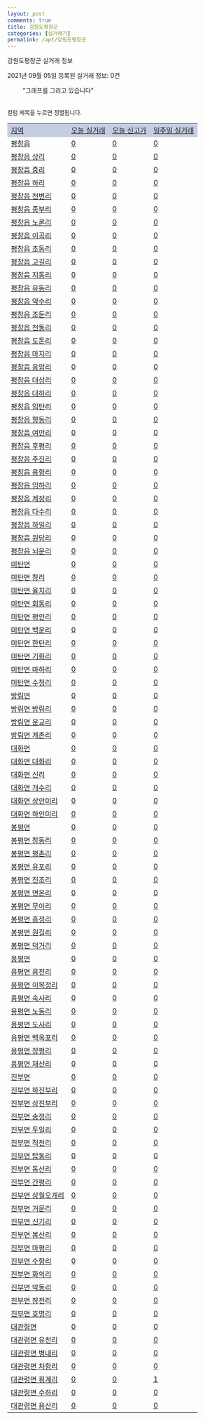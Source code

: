 ```yaml
---
layout: post
comments: true
title: 강원도평창군
categories: [실거래가]
permalink: /apt/강원도평창군
---
```


강원도평창군 실거래 정보

2021년 09월 05일 등록된 실거래 정보: 0건

<!--<script async src="https://pagead2.googlesyndication.com/pagead/js/adsbygoogle.js?client=ca-pub-3485438051770037"
 crossorigin="anonymous"></script>-->

<script type="text/javascript">
  google.charts.load('current', {'packages':['corechart']});
  google.charts.setOnLoadCallback(drawChart);

  function drawChart() {
    var data = google.visualization.arrayToDataTable([['거래일', '매매', '전월세', '전매'], ['21-01', 31, 4, 0], ['21-02', 24, 7, 0], ['21-03', 48, 9, 0], ['21-04', 49, 5, 0], ['21-05', 59, 5, 0], ['21-06', 34, 4, 0], ['21-07', 50, 3, 0], ['21-08', 56, 6, 0], ['21-09', 4, 0, 0]]);

    var options = {
      title: '최근 1년간 유형별 거래량 추이',
      legend: { position: 'bottom' }
    };

    setTimeout(function() {
        var chart = new google.visualization.LineChart(document.getElementById('columnchart_material'));
        chart.draw(data, (options));
        document.getElementById('loading').style.display = 'none';
        sorttable.innerSortFunction.apply(document.getElementById('week'), []);
        sorttable.innerSortFunction.apply(document.getElementById('week'), []);
    }, 200);

  }
</script>

<div id="loading" style="z-index:20; display: block; margin-left: 35px">"그래프를 그리고 있습니다"</div>
<div id="columnchart_material" style="width: 95%; margin-left: -35px; display: block"></div>
<!--<div style="width: 95%; margin-left: -35px; display: block">
      <script async src="https://pagead2.googlesyndication.com/pagead/js/adsbygoogle.js?client=ca-pub-3485438051770037"
          crossorigin="anonymous"></script>
      <ins class="adsbygoogle"
          style="display:block"
          data-ad-format="fluid"
          data-ad-layout-key="-fb+5w+4e-db+86"
          data-ad-client="ca-pub-3485438051770037"
          data-ad-slot="1827090281"></ins>
      <script>
          (adsbygoogle = window.adsbygoogle || []).push({});
      </script>
</div>-->
<br>

<font size='small' style='font-size: small;'>컬럼 제목을 누르면 정렬됩니다.</font>
<table class="sortable">
  <tr style='background-color: rgba(114, 132, 186,0.4);'>
    <td id="region"><a href="#">지역</a></td>
    <td id="today"><a href="#">오늘 실거래</a></td>
    <td id="today_new"><a href="#">오늘 신고가</a></td>
    <td id="week"><a href="#">일주일 실거래</a></td>
  </tr>

  
  <tr class="item">
    <td><a href="강원도평창군평창읍">평창읍</a></td>
    <td><a href="강원도평창군평창읍">0</a></td>
    <td><a href="강원도평창군평창읍">0</a></td>
    <td><a href="강원도평창군평창읍">0</a></td>
  </tr>
    

  <tr class="item">
    <td><a href="강원도평창군평창읍상리">평창읍 상리</a></td>
    <td><a href="강원도평창군평창읍상리">0</a></td>
    <td><a href="강원도평창군평창읍상리">0</a></td>
    <td><a href="강원도평창군평창읍상리">0</a></td>
  </tr>
    

  <tr class="item">
    <td><a href="강원도평창군평창읍중리">평창읍 중리</a></td>
    <td><a href="강원도평창군평창읍중리">0</a></td>
    <td><a href="강원도평창군평창읍중리">0</a></td>
    <td><a href="강원도평창군평창읍중리">0</a></td>
  </tr>
    

  <tr class="item">
    <td><a href="강원도평창군평창읍하리">평창읍 하리</a></td>
    <td><a href="강원도평창군평창읍하리">0</a></td>
    <td><a href="강원도평창군평창읍하리">0</a></td>
    <td><a href="강원도평창군평창읍하리">0</a></td>
  </tr>
    

  <tr class="item">
    <td><a href="강원도평창군평창읍천변리">평창읍 천변리</a></td>
    <td><a href="강원도평창군평창읍천변리">0</a></td>
    <td><a href="강원도평창군평창읍천변리">0</a></td>
    <td><a href="강원도평창군평창읍천변리">0</a></td>
  </tr>
    

  <tr class="item">
    <td><a href="강원도평창군평창읍종부리">평창읍 종부리</a></td>
    <td><a href="강원도평창군평창읍종부리">0</a></td>
    <td><a href="강원도평창군평창읍종부리">0</a></td>
    <td><a href="강원도평창군평창읍종부리">0</a></td>
  </tr>
    

  <tr class="item">
    <td><a href="강원도평창군평창읍노론리">평창읍 노론리</a></td>
    <td><a href="강원도평창군평창읍노론리">0</a></td>
    <td><a href="강원도평창군평창읍노론리">0</a></td>
    <td><a href="강원도평창군평창읍노론리">0</a></td>
  </tr>
    

  <tr class="item">
    <td><a href="강원도평창군평창읍이곡리">평창읍 이곡리</a></td>
    <td><a href="강원도평창군평창읍이곡리">0</a></td>
    <td><a href="강원도평창군평창읍이곡리">0</a></td>
    <td><a href="강원도평창군평창읍이곡리">0</a></td>
  </tr>
    

  <tr class="item">
    <td><a href="강원도평창군평창읍조동리">평창읍 조동리</a></td>
    <td><a href="강원도평창군평창읍조동리">0</a></td>
    <td><a href="강원도평창군평창읍조동리">0</a></td>
    <td><a href="강원도평창군평창읍조동리">0</a></td>
  </tr>
    

  <tr class="item">
    <td><a href="강원도평창군평창읍고길리">평창읍 고길리</a></td>
    <td><a href="강원도평창군평창읍고길리">0</a></td>
    <td><a href="강원도평창군평창읍고길리">0</a></td>
    <td><a href="강원도평창군평창읍고길리">0</a></td>
  </tr>
    

  <tr class="item">
    <td><a href="강원도평창군평창읍지동리">평창읍 지동리</a></td>
    <td><a href="강원도평창군평창읍지동리">0</a></td>
    <td><a href="강원도평창군평창읍지동리">0</a></td>
    <td><a href="강원도평창군평창읍지동리">0</a></td>
  </tr>
    

  <tr class="item">
    <td><a href="강원도평창군평창읍유동리">평창읍 유동리</a></td>
    <td><a href="강원도평창군평창읍유동리">0</a></td>
    <td><a href="강원도평창군평창읍유동리">0</a></td>
    <td><a href="강원도평창군평창읍유동리">0</a></td>
  </tr>
    

  <tr class="item">
    <td><a href="강원도평창군평창읍약수리">평창읍 약수리</a></td>
    <td><a href="강원도평창군평창읍약수리">0</a></td>
    <td><a href="강원도평창군평창읍약수리">0</a></td>
    <td><a href="강원도평창군평창읍약수리">0</a></td>
  </tr>
    

  <tr class="item">
    <td><a href="강원도평창군평창읍조둔리">평창읍 조둔리</a></td>
    <td><a href="강원도평창군평창읍조둔리">0</a></td>
    <td><a href="강원도평창군평창읍조둔리">0</a></td>
    <td><a href="강원도평창군평창읍조둔리">0</a></td>
  </tr>
    

  <tr class="item">
    <td><a href="강원도평창군평창읍천동리">평창읍 천동리</a></td>
    <td><a href="강원도평창군평창읍천동리">0</a></td>
    <td><a href="강원도평창군평창읍천동리">0</a></td>
    <td><a href="강원도평창군평창읍천동리">0</a></td>
  </tr>
    

  <tr class="item">
    <td><a href="강원도평창군평창읍도돈리">평창읍 도돈리</a></td>
    <td><a href="강원도평창군평창읍도돈리">0</a></td>
    <td><a href="강원도평창군평창읍도돈리">0</a></td>
    <td><a href="강원도평창군평창읍도돈리">0</a></td>
  </tr>
    

  <tr class="item">
    <td><a href="강원도평창군평창읍마지리">평창읍 마지리</a></td>
    <td><a href="강원도평창군평창읍마지리">0</a></td>
    <td><a href="강원도평창군평창읍마지리">0</a></td>
    <td><a href="강원도평창군평창읍마지리">0</a></td>
  </tr>
    

  <tr class="item">
    <td><a href="강원도평창군평창읍응암리">평창읍 응암리</a></td>
    <td><a href="강원도평창군평창읍응암리">0</a></td>
    <td><a href="강원도평창군평창읍응암리">0</a></td>
    <td><a href="강원도평창군평창읍응암리">0</a></td>
  </tr>
    

  <tr class="item">
    <td><a href="강원도평창군평창읍대상리">평창읍 대상리</a></td>
    <td><a href="강원도평창군평창읍대상리">0</a></td>
    <td><a href="강원도평창군평창읍대상리">0</a></td>
    <td><a href="강원도평창군평창읍대상리">0</a></td>
  </tr>
    

  <tr class="item">
    <td><a href="강원도평창군평창읍대하리">평창읍 대하리</a></td>
    <td><a href="강원도평창군평창읍대하리">0</a></td>
    <td><a href="강원도평창군평창읍대하리">0</a></td>
    <td><a href="강원도평창군평창읍대하리">0</a></td>
  </tr>
    

  <tr class="item">
    <td><a href="강원도평창군평창읍입탄리">평창읍 입탄리</a></td>
    <td><a href="강원도평창군평창읍입탄리">0</a></td>
    <td><a href="강원도평창군평창읍입탄리">0</a></td>
    <td><a href="강원도평창군평창읍입탄리">0</a></td>
  </tr>
    

  <tr class="item">
    <td><a href="강원도평창군평창읍향동리">평창읍 향동리</a></td>
    <td><a href="강원도평창군평창읍향동리">0</a></td>
    <td><a href="강원도평창군평창읍향동리">0</a></td>
    <td><a href="강원도평창군평창읍향동리">0</a></td>
  </tr>
    

  <tr class="item">
    <td><a href="강원도평창군평창읍여만리">평창읍 여만리</a></td>
    <td><a href="강원도평창군평창읍여만리">0</a></td>
    <td><a href="강원도평창군평창읍여만리">0</a></td>
    <td><a href="강원도평창군평창읍여만리">0</a></td>
  </tr>
    

  <tr class="item">
    <td><a href="강원도평창군평창읍후평리">평창읍 후평리</a></td>
    <td><a href="강원도평창군평창읍후평리">0</a></td>
    <td><a href="강원도평창군평창읍후평리">0</a></td>
    <td><a href="강원도평창군평창읍후평리">0</a></td>
  </tr>
    

  <tr class="item">
    <td><a href="강원도평창군평창읍주진리">평창읍 주진리</a></td>
    <td><a href="강원도평창군평창읍주진리">0</a></td>
    <td><a href="강원도평창군평창읍주진리">0</a></td>
    <td><a href="강원도평창군평창읍주진리">0</a></td>
  </tr>
    

  <tr class="item">
    <td><a href="강원도평창군평창읍용항리">평창읍 용항리</a></td>
    <td><a href="강원도평창군평창읍용항리">0</a></td>
    <td><a href="강원도평창군평창읍용항리">0</a></td>
    <td><a href="강원도평창군평창읍용항리">0</a></td>
  </tr>
    

  <tr class="item">
    <td><a href="강원도평창군평창읍임하리">평창읍 임하리</a></td>
    <td><a href="강원도평창군평창읍임하리">0</a></td>
    <td><a href="강원도평창군평창읍임하리">0</a></td>
    <td><a href="강원도평창군평창읍임하리">0</a></td>
  </tr>
    

  <tr class="item">
    <td><a href="강원도평창군평창읍계장리">평창읍 계장리</a></td>
    <td><a href="강원도평창군평창읍계장리">0</a></td>
    <td><a href="강원도평창군평창읍계장리">0</a></td>
    <td><a href="강원도평창군평창읍계장리">0</a></td>
  </tr>
    

  <tr class="item">
    <td><a href="강원도평창군평창읍다수리">평창읍 다수리</a></td>
    <td><a href="강원도평창군평창읍다수리">0</a></td>
    <td><a href="강원도평창군평창읍다수리">0</a></td>
    <td><a href="강원도평창군평창읍다수리">0</a></td>
  </tr>
    

  <tr class="item">
    <td><a href="강원도평창군평창읍하일리">평창읍 하일리</a></td>
    <td><a href="강원도평창군평창읍하일리">0</a></td>
    <td><a href="강원도평창군평창읍하일리">0</a></td>
    <td><a href="강원도평창군평창읍하일리">0</a></td>
  </tr>
    

  <tr class="item">
    <td><a href="강원도평창군평창읍원당리">평창읍 원당리</a></td>
    <td><a href="강원도평창군평창읍원당리">0</a></td>
    <td><a href="강원도평창군평창읍원당리">0</a></td>
    <td><a href="강원도평창군평창읍원당리">0</a></td>
  </tr>
    

  <tr class="item">
    <td><a href="강원도평창군평창읍뇌운리">평창읍 뇌운리</a></td>
    <td><a href="강원도평창군평창읍뇌운리">0</a></td>
    <td><a href="강원도평창군평창읍뇌운리">0</a></td>
    <td><a href="강원도평창군평창읍뇌운리">0</a></td>
  </tr>
    

  <tr class="item">
    <td><a href="강원도평창군미탄면">미탄면</a></td>
    <td><a href="강원도평창군미탄면">0</a></td>
    <td><a href="강원도평창군미탄면">0</a></td>
    <td><a href="강원도평창군미탄면">0</a></td>
  </tr>
    

  <tr class="item">
    <td><a href="강원도평창군미탄면창리">미탄면 창리</a></td>
    <td><a href="강원도평창군미탄면창리">0</a></td>
    <td><a href="강원도평창군미탄면창리">0</a></td>
    <td><a href="강원도평창군미탄면창리">0</a></td>
  </tr>
    

  <tr class="item">
    <td><a href="강원도평창군미탄면율치리">미탄면 율치리</a></td>
    <td><a href="강원도평창군미탄면율치리">0</a></td>
    <td><a href="강원도평창군미탄면율치리">0</a></td>
    <td><a href="강원도평창군미탄면율치리">0</a></td>
  </tr>
    

  <tr class="item">
    <td><a href="강원도평창군미탄면회동리">미탄면 회동리</a></td>
    <td><a href="강원도평창군미탄면회동리">0</a></td>
    <td><a href="강원도평창군미탄면회동리">0</a></td>
    <td><a href="강원도평창군미탄면회동리">0</a></td>
  </tr>
    

  <tr class="item">
    <td><a href="강원도평창군미탄면평안리">미탄면 평안리</a></td>
    <td><a href="강원도평창군미탄면평안리">0</a></td>
    <td><a href="강원도평창군미탄면평안리">0</a></td>
    <td><a href="강원도평창군미탄면평안리">0</a></td>
  </tr>
    

  <tr class="item">
    <td><a href="강원도평창군미탄면백운리">미탄면 백운리</a></td>
    <td><a href="강원도평창군미탄면백운리">0</a></td>
    <td><a href="강원도평창군미탄면백운리">0</a></td>
    <td><a href="강원도평창군미탄면백운리">0</a></td>
  </tr>
    

  <tr class="item">
    <td><a href="강원도평창군미탄면한탄리">미탄면 한탄리</a></td>
    <td><a href="강원도평창군미탄면한탄리">0</a></td>
    <td><a href="강원도평창군미탄면한탄리">0</a></td>
    <td><a href="강원도평창군미탄면한탄리">0</a></td>
  </tr>
    

  <tr class="item">
    <td><a href="강원도평창군미탄면기화리">미탄면 기화리</a></td>
    <td><a href="강원도평창군미탄면기화리">0</a></td>
    <td><a href="강원도평창군미탄면기화리">0</a></td>
    <td><a href="강원도평창군미탄면기화리">0</a></td>
  </tr>
    

  <tr class="item">
    <td><a href="강원도평창군미탄면마하리">미탄면 마하리</a></td>
    <td><a href="강원도평창군미탄면마하리">0</a></td>
    <td><a href="강원도평창군미탄면마하리">0</a></td>
    <td><a href="강원도평창군미탄면마하리">0</a></td>
  </tr>
    

  <tr class="item">
    <td><a href="강원도평창군미탄면수청리">미탄면 수청리</a></td>
    <td><a href="강원도평창군미탄면수청리">0</a></td>
    <td><a href="강원도평창군미탄면수청리">0</a></td>
    <td><a href="강원도평창군미탄면수청리">0</a></td>
  </tr>
    

  <tr class="item">
    <td><a href="강원도평창군방림면">방림면</a></td>
    <td><a href="강원도평창군방림면">0</a></td>
    <td><a href="강원도평창군방림면">0</a></td>
    <td><a href="강원도평창군방림면">0</a></td>
  </tr>
    

  <tr class="item">
    <td><a href="강원도평창군방림면방림리">방림면 방림리</a></td>
    <td><a href="강원도평창군방림면방림리">0</a></td>
    <td><a href="강원도평창군방림면방림리">0</a></td>
    <td><a href="강원도평창군방림면방림리">0</a></td>
  </tr>
    

  <tr class="item">
    <td><a href="강원도평창군방림면운교리">방림면 운교리</a></td>
    <td><a href="강원도평창군방림면운교리">0</a></td>
    <td><a href="강원도평창군방림면운교리">0</a></td>
    <td><a href="강원도평창군방림면운교리">0</a></td>
  </tr>
    

  <tr class="item">
    <td><a href="강원도평창군방림면계촌리">방림면 계촌리</a></td>
    <td><a href="강원도평창군방림면계촌리">0</a></td>
    <td><a href="강원도평창군방림면계촌리">0</a></td>
    <td><a href="강원도평창군방림면계촌리">0</a></td>
  </tr>
    

  <tr class="item">
    <td><a href="강원도평창군대화면">대화면</a></td>
    <td><a href="강원도평창군대화면">0</a></td>
    <td><a href="강원도평창군대화면">0</a></td>
    <td><a href="강원도평창군대화면">0</a></td>
  </tr>
    

  <tr class="item">
    <td><a href="강원도평창군대화면대화리">대화면 대화리</a></td>
    <td><a href="강원도평창군대화면대화리">0</a></td>
    <td><a href="강원도평창군대화면대화리">0</a></td>
    <td><a href="강원도평창군대화면대화리">0</a></td>
  </tr>
    

  <tr class="item">
    <td><a href="강원도평창군대화면신리">대화면 신리</a></td>
    <td><a href="강원도평창군대화면신리">0</a></td>
    <td><a href="강원도평창군대화면신리">0</a></td>
    <td><a href="강원도평창군대화면신리">0</a></td>
  </tr>
    

  <tr class="item">
    <td><a href="강원도평창군대화면개수리">대화면 개수리</a></td>
    <td><a href="강원도평창군대화면개수리">0</a></td>
    <td><a href="강원도평창군대화면개수리">0</a></td>
    <td><a href="강원도평창군대화면개수리">0</a></td>
  </tr>
    

  <tr class="item">
    <td><a href="강원도평창군대화면상안미리">대화면 상안미리</a></td>
    <td><a href="강원도평창군대화면상안미리">0</a></td>
    <td><a href="강원도평창군대화면상안미리">0</a></td>
    <td><a href="강원도평창군대화면상안미리">0</a></td>
  </tr>
    

  <tr class="item">
    <td><a href="강원도평창군대화면하안미리">대화면 하안미리</a></td>
    <td><a href="강원도평창군대화면하안미리">0</a></td>
    <td><a href="강원도평창군대화면하안미리">0</a></td>
    <td><a href="강원도평창군대화면하안미리">0</a></td>
  </tr>
    

  <tr class="item">
    <td><a href="강원도평창군봉평면">봉평면</a></td>
    <td><a href="강원도평창군봉평면">0</a></td>
    <td><a href="강원도평창군봉평면">0</a></td>
    <td><a href="강원도평창군봉평면">0</a></td>
  </tr>
    

  <tr class="item">
    <td><a href="강원도평창군봉평면창동리">봉평면 창동리</a></td>
    <td><a href="강원도평창군봉평면창동리">0</a></td>
    <td><a href="강원도평창군봉평면창동리">0</a></td>
    <td><a href="강원도평창군봉평면창동리">0</a></td>
  </tr>
    

  <tr class="item">
    <td><a href="강원도평창군봉평면평촌리">봉평면 평촌리</a></td>
    <td><a href="강원도평창군봉평면평촌리">0</a></td>
    <td><a href="강원도평창군봉평면평촌리">0</a></td>
    <td><a href="강원도평창군봉평면평촌리">0</a></td>
  </tr>
    

  <tr class="item">
    <td><a href="강원도평창군봉평면유포리">봉평면 유포리</a></td>
    <td><a href="강원도평창군봉평면유포리">0</a></td>
    <td><a href="강원도평창군봉평면유포리">0</a></td>
    <td><a href="강원도평창군봉평면유포리">0</a></td>
  </tr>
    

  <tr class="item">
    <td><a href="강원도평창군봉평면진조리">봉평면 진조리</a></td>
    <td><a href="강원도평창군봉평면진조리">0</a></td>
    <td><a href="강원도평창군봉평면진조리">0</a></td>
    <td><a href="강원도평창군봉평면진조리">0</a></td>
  </tr>
    

  <tr class="item">
    <td><a href="강원도평창군봉평면면온리">봉평면 면온리</a></td>
    <td><a href="강원도평창군봉평면면온리">0</a></td>
    <td><a href="강원도평창군봉평면면온리">0</a></td>
    <td><a href="강원도평창군봉평면면온리">0</a></td>
  </tr>
    

  <tr class="item">
    <td><a href="강원도평창군봉평면무이리">봉평면 무이리</a></td>
    <td><a href="강원도평창군봉평면무이리">0</a></td>
    <td><a href="강원도평창군봉평면무이리">0</a></td>
    <td><a href="강원도평창군봉평면무이리">0</a></td>
  </tr>
    

  <tr class="item">
    <td><a href="강원도평창군봉평면흥정리">봉평면 흥정리</a></td>
    <td><a href="강원도평창군봉평면흥정리">0</a></td>
    <td><a href="강원도평창군봉평면흥정리">0</a></td>
    <td><a href="강원도평창군봉평면흥정리">0</a></td>
  </tr>
    

  <tr class="item">
    <td><a href="강원도평창군봉평면원길리">봉평면 원길리</a></td>
    <td><a href="강원도평창군봉평면원길리">0</a></td>
    <td><a href="강원도평창군봉평면원길리">0</a></td>
    <td><a href="강원도평창군봉평면원길리">0</a></td>
  </tr>
    

  <tr class="item">
    <td><a href="강원도평창군봉평면덕거리">봉평면 덕거리</a></td>
    <td><a href="강원도평창군봉평면덕거리">0</a></td>
    <td><a href="강원도평창군봉평면덕거리">0</a></td>
    <td><a href="강원도평창군봉평면덕거리">0</a></td>
  </tr>
    

  <tr class="item">
    <td><a href="강원도평창군용평면">용평면</a></td>
    <td><a href="강원도평창군용평면">0</a></td>
    <td><a href="강원도평창군용평면">0</a></td>
    <td><a href="강원도평창군용평면">0</a></td>
  </tr>
    

  <tr class="item">
    <td><a href="강원도평창군용평면용전리">용평면 용전리</a></td>
    <td><a href="강원도평창군용평면용전리">0</a></td>
    <td><a href="강원도평창군용평면용전리">0</a></td>
    <td><a href="강원도평창군용평면용전리">0</a></td>
  </tr>
    

  <tr class="item">
    <td><a href="강원도평창군용평면이목정리">용평면 이목정리</a></td>
    <td><a href="강원도평창군용평면이목정리">0</a></td>
    <td><a href="강원도평창군용평면이목정리">0</a></td>
    <td><a href="강원도평창군용평면이목정리">0</a></td>
  </tr>
    

  <tr class="item">
    <td><a href="강원도평창군용평면속사리">용평면 속사리</a></td>
    <td><a href="강원도평창군용평면속사리">0</a></td>
    <td><a href="강원도평창군용평면속사리">0</a></td>
    <td><a href="강원도평창군용평면속사리">0</a></td>
  </tr>
    

  <tr class="item">
    <td><a href="강원도평창군용평면노동리">용평면 노동리</a></td>
    <td><a href="강원도평창군용평면노동리">0</a></td>
    <td><a href="강원도평창군용평면노동리">0</a></td>
    <td><a href="강원도평창군용평면노동리">0</a></td>
  </tr>
    

  <tr class="item">
    <td><a href="강원도평창군용평면도사리">용평면 도사리</a></td>
    <td><a href="강원도평창군용평면도사리">0</a></td>
    <td><a href="강원도평창군용평면도사리">0</a></td>
    <td><a href="강원도평창군용평면도사리">0</a></td>
  </tr>
    

  <tr class="item">
    <td><a href="강원도평창군용평면백옥포리">용평면 백옥포리</a></td>
    <td><a href="강원도평창군용평면백옥포리">0</a></td>
    <td><a href="강원도평창군용평면백옥포리">0</a></td>
    <td><a href="강원도평창군용평면백옥포리">0</a></td>
  </tr>
    

  <tr class="item">
    <td><a href="강원도평창군용평면장평리">용평면 장평리</a></td>
    <td><a href="강원도평창군용평면장평리">0</a></td>
    <td><a href="강원도평창군용평면장평리">0</a></td>
    <td><a href="강원도평창군용평면장평리">0</a></td>
  </tr>
    

  <tr class="item">
    <td><a href="강원도평창군용평면재산리">용평면 재산리</a></td>
    <td><a href="강원도평창군용평면재산리">0</a></td>
    <td><a href="강원도평창군용평면재산리">0</a></td>
    <td><a href="강원도평창군용평면재산리">0</a></td>
  </tr>
    

  <tr class="item">
    <td><a href="강원도평창군진부면">진부면</a></td>
    <td><a href="강원도평창군진부면">0</a></td>
    <td><a href="강원도평창군진부면">0</a></td>
    <td><a href="강원도평창군진부면">0</a></td>
  </tr>
    

  <tr class="item">
    <td><a href="강원도평창군진부면하진부리">진부면 하진부리</a></td>
    <td><a href="강원도평창군진부면하진부리">0</a></td>
    <td><a href="강원도평창군진부면하진부리">0</a></td>
    <td><a href="강원도평창군진부면하진부리">0</a></td>
  </tr>
    

  <tr class="item">
    <td><a href="강원도평창군진부면상진부리">진부면 상진부리</a></td>
    <td><a href="강원도평창군진부면상진부리">0</a></td>
    <td><a href="강원도평창군진부면상진부리">0</a></td>
    <td><a href="강원도평창군진부면상진부리">0</a></td>
  </tr>
    

  <tr class="item">
    <td><a href="강원도평창군진부면송정리">진부면 송정리</a></td>
    <td><a href="강원도평창군진부면송정리">0</a></td>
    <td><a href="강원도평창군진부면송정리">0</a></td>
    <td><a href="강원도평창군진부면송정리">0</a></td>
  </tr>
    

  <tr class="item">
    <td><a href="강원도평창군진부면두일리">진부면 두일리</a></td>
    <td><a href="강원도평창군진부면두일리">0</a></td>
    <td><a href="강원도평창군진부면두일리">0</a></td>
    <td><a href="강원도평창군진부면두일리">0</a></td>
  </tr>
    

  <tr class="item">
    <td><a href="강원도평창군진부면척천리">진부면 척천리</a></td>
    <td><a href="강원도평창군진부면척천리">0</a></td>
    <td><a href="강원도평창군진부면척천리">0</a></td>
    <td><a href="강원도평창군진부면척천리">0</a></td>
  </tr>
    

  <tr class="item">
    <td><a href="강원도평창군진부면탑동리">진부면 탑동리</a></td>
    <td><a href="강원도평창군진부면탑동리">0</a></td>
    <td><a href="강원도평창군진부면탑동리">0</a></td>
    <td><a href="강원도평창군진부면탑동리">0</a></td>
  </tr>
    

  <tr class="item">
    <td><a href="강원도평창군진부면동산리">진부면 동산리</a></td>
    <td><a href="강원도평창군진부면동산리">0</a></td>
    <td><a href="강원도평창군진부면동산리">0</a></td>
    <td><a href="강원도평창군진부면동산리">0</a></td>
  </tr>
    

  <tr class="item">
    <td><a href="강원도평창군진부면간평리">진부면 간평리</a></td>
    <td><a href="강원도평창군진부면간평리">0</a></td>
    <td><a href="강원도평창군진부면간평리">0</a></td>
    <td><a href="강원도평창군진부면간평리">0</a></td>
  </tr>
    

  <tr class="item">
    <td><a href="강원도평창군진부면상월오개리">진부면 상월오개리</a></td>
    <td><a href="강원도평창군진부면상월오개리">0</a></td>
    <td><a href="강원도평창군진부면상월오개리">0</a></td>
    <td><a href="강원도평창군진부면상월오개리">0</a></td>
  </tr>
    

  <tr class="item">
    <td><a href="강원도평창군진부면거문리">진부면 거문리</a></td>
    <td><a href="강원도평창군진부면거문리">0</a></td>
    <td><a href="강원도평창군진부면거문리">0</a></td>
    <td><a href="강원도평창군진부면거문리">0</a></td>
  </tr>
    

  <tr class="item">
    <td><a href="강원도평창군진부면신기리">진부면 신기리</a></td>
    <td><a href="강원도평창군진부면신기리">0</a></td>
    <td><a href="강원도평창군진부면신기리">0</a></td>
    <td><a href="강원도평창군진부면신기리">0</a></td>
  </tr>
    

  <tr class="item">
    <td><a href="강원도평창군진부면봉산리">진부면 봉산리</a></td>
    <td><a href="강원도평창군진부면봉산리">0</a></td>
    <td><a href="강원도평창군진부면봉산리">0</a></td>
    <td><a href="강원도평창군진부면봉산리">0</a></td>
  </tr>
    

  <tr class="item">
    <td><a href="강원도평창군진부면마평리">진부면 마평리</a></td>
    <td><a href="강원도평창군진부면마평리">0</a></td>
    <td><a href="강원도평창군진부면마평리">0</a></td>
    <td><a href="강원도평창군진부면마평리">0</a></td>
  </tr>
    

  <tr class="item">
    <td><a href="강원도평창군진부면수항리">진부면 수항리</a></td>
    <td><a href="강원도평창군진부면수항리">0</a></td>
    <td><a href="강원도평창군진부면수항리">0</a></td>
    <td><a href="강원도평창군진부면수항리">0</a></td>
  </tr>
    

  <tr class="item">
    <td><a href="강원도평창군진부면화의리">진부면 화의리</a></td>
    <td><a href="강원도평창군진부면화의리">0</a></td>
    <td><a href="강원도평창군진부면화의리">0</a></td>
    <td><a href="강원도평창군진부면화의리">0</a></td>
  </tr>
    

  <tr class="item">
    <td><a href="강원도평창군진부면막동리">진부면 막동리</a></td>
    <td><a href="강원도평창군진부면막동리">0</a></td>
    <td><a href="강원도평창군진부면막동리">0</a></td>
    <td><a href="강원도평창군진부면막동리">0</a></td>
  </tr>
    

  <tr class="item">
    <td><a href="강원도평창군진부면장전리">진부면 장전리</a></td>
    <td><a href="강원도평창군진부면장전리">0</a></td>
    <td><a href="강원도평창군진부면장전리">0</a></td>
    <td><a href="강원도평창군진부면장전리">0</a></td>
  </tr>
    

  <tr class="item">
    <td><a href="강원도평창군진부면호명리">진부면 호명리</a></td>
    <td><a href="강원도평창군진부면호명리">0</a></td>
    <td><a href="강원도평창군진부면호명리">0</a></td>
    <td><a href="강원도평창군진부면호명리">0</a></td>
  </tr>
    

  <tr class="item">
    <td><a href="강원도평창군대관령면">대관령면</a></td>
    <td><a href="강원도평창군대관령면">0</a></td>
    <td><a href="강원도평창군대관령면">0</a></td>
    <td><a href="강원도평창군대관령면">0</a></td>
  </tr>
    

  <tr class="item">
    <td><a href="강원도평창군대관령면유천리">대관령면 유천리</a></td>
    <td><a href="강원도평창군대관령면유천리">0</a></td>
    <td><a href="강원도평창군대관령면유천리">0</a></td>
    <td><a href="강원도평창군대관령면유천리">0</a></td>
  </tr>
    

  <tr class="item">
    <td><a href="강원도평창군대관령면병내리">대관령면 병내리</a></td>
    <td><a href="강원도평창군대관령면병내리">0</a></td>
    <td><a href="강원도평창군대관령면병내리">0</a></td>
    <td><a href="강원도평창군대관령면병내리">0</a></td>
  </tr>
    

  <tr class="item">
    <td><a href="강원도평창군대관령면차항리">대관령면 차항리</a></td>
    <td><a href="강원도평창군대관령면차항리">0</a></td>
    <td><a href="강원도평창군대관령면차항리">0</a></td>
    <td><a href="강원도평창군대관령면차항리">0</a></td>
  </tr>
    

  <tr class="item">
    <td><a href="강원도평창군대관령면횡계리">대관령면 횡계리</a></td>
    <td><a href="강원도평창군대관령면횡계리">0</a></td>
    <td><a href="강원도평창군대관령면횡계리">0</a></td>
    <td><a href="강원도평창군대관령면횡계리">1</a></td>
  </tr>
    

  <tr class="item">
    <td><a href="강원도평창군대관령면수하리">대관령면 수하리</a></td>
    <td><a href="강원도평창군대관령면수하리">0</a></td>
    <td><a href="강원도평창군대관령면수하리">0</a></td>
    <td><a href="강원도평창군대관령면수하리">0</a></td>
  </tr>
    

  <tr class="item">
    <td><a href="강원도평창군대관령면용산리">대관령면 용산리</a></td>
    <td><a href="강원도평창군대관령면용산리">0</a></td>
    <td><a href="강원도평창군대관령면용산리">0</a></td>
    <td><a href="강원도평창군대관령면용산리">0</a></td>
  </tr>
    


</table>


    